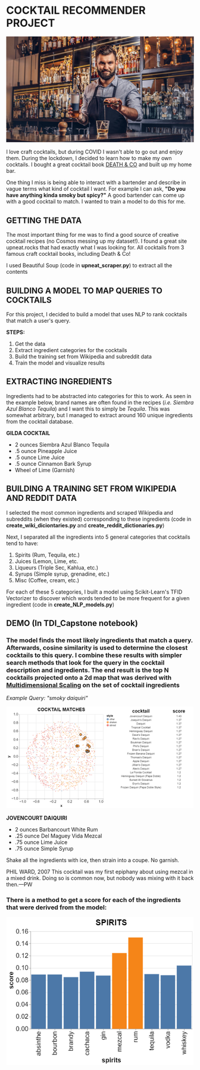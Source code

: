 # COCKTAIL RECOMMENDER PROJECT

<img src="/app/img/barman-behind-bar.jpg" />

I love craft cocktails, but during COVID I wasn't able to go out and enjoy them. During the lockdown, I decided to learn how to make my own cocktails. I bought a great cocktail book [DEATH & CO](https://www.amazon.com/Death-Co-Modern-Classic-Cocktails/dp/1607745259) and built up my home bar. 

One thing I miss is being able to interact with a bartender and describe in vague terms what kind of cocktail I want. For example I can ask, **"Do you have anything kinda smoky but spicy?"** A good bartender can come up with a good cocktail to match. I wanted to train a model to do this for me. 



## GETTING THE DATA
The most important thing for me was to find a good source of creative cocktail recipes (no Cosmos messing up my dataset!). 
I found a great site upneat.rocks that had exactly what I was looking for. All cocktails from 3 famous craft cocktail books, including Death & Co! 

I used Beautiful Soup (code in <b>upneat_scraper.py</b>) to extract all the contents


## BUILDING A MODEL TO MAP QUERIES TO COCKTAILS
For this project, I decided to build a model that uses NLP to rank cocktails that match a user's query. 

**STEPS:**

1. Get the data
2. Extract ingredient categories for the cocktails
3. Build the training set from Wikipedia and subreddit data
4. Train the model and visualize results
    



## EXTRACTING INGREDIENTS
Ingredients had to be abstracted into categories for this to work. As seen in the example below, brand names are often found in the recipes (<em>i.e. Siembra Azul Blanco Tequila</em>) and I want this to simply be <em>Tequila</em>. This was somewhat arbitrary, but I managed to extract around 160 unique ingredients from the cocktail database. 

**GILDA COCKTAIL**
- 2 ounces Siembra Azul Blanco Tequila
- .5 ounce Pineapple Juice
- .5 ounce Lime Juice
- .5 ounce Cinnamon Bark Syrup
- Wheel of Lime (Garnish)


## BUILDING A TRAINING SET FROM WIKIPEDIA AND REDDIT DATA

I selected the most common ingredients and scraped Wikipedia and subreddits (when they existed) corresponding to these ingredients (code in <b>create_wiki_diciontaries.py</b> and <b>create_reddit_dictionaries.py</b>) 

Next, I separated all the ingredients into 5 general categories that cocktails tend to have:
1. Spirits (Rum, Tequila, etc.)
2. Juices (Lemon, Lime, etc.
3. Liqueurs (Triple Sec, Kahlua, etc.)
4. Syrups (Simple syrup, grenadine, etc.)
5. Misc (Coffee, cream, etc.)

For each of these 5 categories, I built a model using Scikit-Learn's TFID Vectorizer to discover which words tended to be more frequent for a given ingredient (code in **create_NLP_models.py**)


## DEMO (In TDI_Capstone notebook)


### The model finds the most likely ingredients that match a query. Afterwards, cosine similarity is used to determine the closest cocktails to this query. I combine these results with simpler search methods that look for the query in the cocktail description and ingredients. The end result is the top N cocktails projected onto a 2d map that was derived with [Multidimensional Scaling](https://en.wikipedia.org/wiki/Multidimensional_scaling) on the set of cocktail ingredients

*Example Query: "smoky daiquiri"*

<img src="/app/img/fig1.png" />


**JOVENCOURT DAIQUIRI**
- 2 ounces Barbancourt White Rum
- .25 ounce Del Maguey Vida Mezcal
- .75 ounce Lime Juice
- .75 ounce Simple Syrup

Shake all the ingredients with ice, then strain into a coupe. No garnish.

PHIL WARD, 2007 This cocktail was my first epiphany about using mezcal in a mixed drink. Doing so is common now, but nobody was mixing with it back then.—PW

### There is a method to get a score for each of the ingredients that were derived from the model:
<img src="/app/img/fig2.png" />

